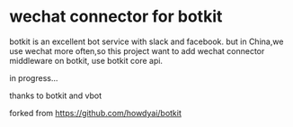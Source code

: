 
# wechat connector for botkit
botkit is an excellent bot service with slack and facebook. but in China,we use wechat more often,so this project want to add wechat connector middleware on botkit, use botkit core api.

in progress...



thanks to botkit and vbot

forked from https://github.com/howdyai/botkit
